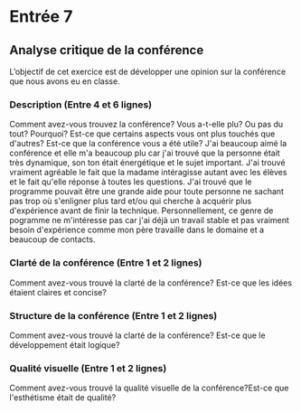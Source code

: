 # Entrée 7
## Analyse critique de la conférence

L’objectif de cet exercice est de développer une opinion sur la conférence que nous avons eu en classe. 

### Description (Entre 4 et 6 lignes)
Comment avez-vous trouvez la conférence? Vous a-t-elle plu? Ou pas du tout? Pourquoi? Est-ce que certains aspects vous ont plus touchés que d'autres? Est-ce que la conférence vous a été utile?
J'ai beaucoup aimé la conférence et elle m'a beaucoup plu car j'ai trouvé que la personne était très dynamique, son ton était énergétique et le sujet important. J'ai trouvé vraiment agréable le fait que la madame intéragisse autant avec les élèves et le fait qu'elle réponse à toutes les questions. J'ai trouvé que le programme pouvait être une grande aide pour toute personne ne sachant pas trop où s'enligner plus tard et/ou qui cherche à acquérir plus d'expérience avant de finir la technique. Personnellement, ce genre de pogramme ne m'intéresse pas car j'ai déjà un travail stable et pas vraiment besoin d'expérience comme mon père travaille dans le domaine et a beaucoup de contacts.

### Clarté de la conférence (Entre 1 et 2 lignes)
Comment avez-vous trouvé la clarté de la conférence? Est-ce que les idées étaient claires et concise?

### Structure de la conférence (Entre 1 et 2 lignes)
Comment avez-vous trouvé la clarté de la conférence? Est-ce que le développement était logique?

### Qualité visuelle (Entre 1 et 2 lignes)
Comment avez-vous trouvé la qualité visuelle de la conférence?Est-ce que l'esthétisme était de qualité?


